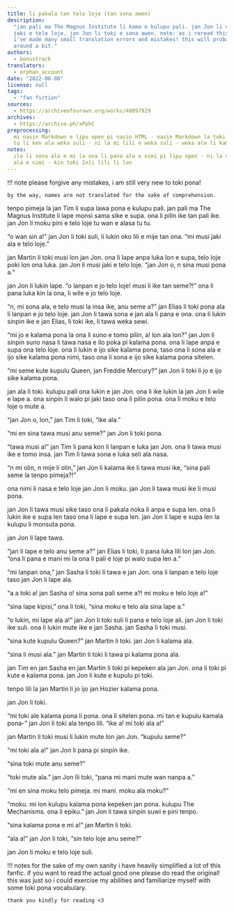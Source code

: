 ```yaml
---
title: li pakala tan telo loje (tan sona awen)
description:
  "jan pali ma The Magnus Institute li kama e kulupu pali. jan Jon li musi
  jaki e telo loje. jan Jon li toki e sona awen. note: as i reread this i realise
  i’ve made many small translation errors and mistakes! this will probably be changed
  around a bit."
authors:
  - bonustrack
translators:
  - orphan_account
date: "2022-08-08"
license: null
tags:
  - "fan fiction"
sources:
  - https://archiveofourown.org/works/40897929
archives:
  - https://archive.ph/xPphC
preprocessing:
  mi nasin Markdown e lipu open pi nasin HTML · nasin Markdown la toki
  tu li ken ala weka suli · ni la mi lili e weka suli · weka ale li kama lili sama
notes:
  ilo li sona ala e mi la ona li pana ala e nimi pi lipu open · ni la mi sona
  ala e nimi · kin toki Inli lili li lon
---
```


!!! note
please forgive any mistakes, i am still very new to toki pona!

    by the way, names are not translated for the sake of comprehension.

tenpo pimeja la jan Tim li supa lawa pona e kulupu pali. jan pali ma The Magnus Institute li lape monsi sama sike e supa. ona li pilin ike tan pali ike. jan Jon li moku pini e telo loje tu wan e alasa tu tu.

“o wan sin a!” jan Jon li toki suli, li lukin oko lili e mije tan ona. “mi musi jaki ala e telo loje.”

jan Martin li toki musi lon jan Jon. ona li lape anpa luka lon e supa, telo loje poki lon ona luka. jan Jon li musi jaki e telo loje. “jan Jon o, n sina musi pona a.”

jan Jon li lukin lape. “o lanpan e jo telo loje! musi li ike tan seme?!” ona li pana luka kin la ona, li wile e jo telo loje.

“n, mi sona ala, e telo musi la insa ike, anu seme a?” jan Elias li toki pona ala li lanpan e jo telo loje. jan Jon li tawa sona e jan ala li pana e ona. ona li lukin sinpin ike e jan Elias, li toki ike, li tawa weka sewi.

“mi jo e kalama pona la ona li suno e tomo pilin, a! lon ala lon?” jan Jon li sinpin suno nasa li tawa nasa e ilo poka pi kalama pona. ona li lape anpa e supa ona telo loje. ona li lukin e ijo sike kalama pona, taso ona li sona ala e ijo sike kalama pona nimi, taso ona li sona e ijo sike kalama pona sitelen.

“mi seme kute kupulu Queen, jan Freddie Mercury?” jan Jon li toki li jo e ijo sike kalama pona.

jan ala li toki. kulupu pali ona lukin e jan Jon. ona li ike lukin la jan Jon li wile e lape a. ona sinpin li walo pi jaki taso ona li pilin pona. ona li moku e telo loje o mute a.

“jan Jon o, lon,” jan Tim li toki, “ike ala.”

“mi en sina tawa musi anu seme?” jan Jon li toki pona.

“tawa musi a!” jan Tim li pana kon li lanpan e luka jan Jon. ona li tawa musi ike e tomo insa. jan Tim li tawa sona e luka seli ala nasa.

“n mi olin, n mije li olin,” jan Jon li kalama ike li tawa musi ike, “sina pali seme la tenpo pimeja?!”

ona nimi li nasa e telo loje jan Jon li moku. jan Jon li tawa musi ike li musi pona.

jan Jon li tawa musi sike taso ona li pakala noka li anpa e supa len. ona li lukin ike e supa len taso ona li lape e supa len. jan Jon li lape e supa len la kulupu li monsuta pona.

jan Jon li lape tawa.

“jan li lape e telo anu seme a?” jan Elias li toki, li pana luka lili lon jan Jon. “ona li pana e mani mi la ona li pali e loje pi walo supa len a.”

“mi lanpan ona,” jan Sasha li toki li tawa e jan Jon. ona li lanpan e telo loje taso jan Jon li lape ala.

“a a toki a! jan Sasha o! sina sona pali seme a?! mi moku e telo loje a!”

“sina lape kipisi,” ona li toki, “sina moku e telo ala sina lape a.”

“o lukin, mi lape ala a!” jan Jon li toki suli li pana e telo loje ali. jan Jon li toki ike suli. ona li lukin mute ike e jan Sasha. jan Sasha li toki musi.

“sina kute kupulu Queen?” jan Martin li toki. jan Jon li kalama ala.

“sina li musi ala.” jan Martin li toki li tawa pi kalama pona ala.

jan Tim en jan Sasha en jan Martin li toki pi kepeken ala jan Jon. ona li toki pi kute e kalama pona. jan Jon li kute e kupulu pi toki.

tenpo lili la jan Martin li jo ijo jan Hozier kalama pona.

jan Jon li toki.

“mi toki ale kalama pona li pona. ona li sitelen pona. mi tan e kupulu kamala pona-” jan Jon li toki ala tenpo lili. “ike a! mi toki ala a!”

jan Martin li toki musi li lukin mute lon jan Jon. “kupulu seme?”

“mi toki ala a!” jan Jon li pana pi sinpin ike.

“sina toki mute anu seme?”

“toki mute ala.” jan Jon lli toki, “pana mi mani mute wan nanpa a.”

“mi en sina moku telo pimeja. mi mani. moku ala moku?”

“moku. mi lon kulupu kalama pona kepeken jan pona. kulupu The Mechanisms. ona li epiku.” jan Jon li tawa sinpin suwi e pini tenpo.

“sina kalama pona e mi a!” jan Martin li toki.

“ala a!” jan Jon li toki, “sin telo loje anu seme?”

jan Jon li moku e telo loje suli.

!!! notes
for the sake of my own sanity i have heavily simplified a lot of this fanfic. if you want to read the actual good one please do read the original! this was just so i could exercise my abilities and familiarize myself with some toki pona vocabulary.

    thank you kindly for reading <3
